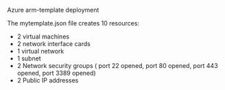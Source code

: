 Azure arm-template deployment

The mytemplate.json file creates 10 resources:
- 2 virtual machines
- 2 network interface cards
- 1 virtual network
- 1 subnet
- 2 Network security groups ( port 22 opened, port 80 opened, port 443 opened, port 3389 opened)
- 2 Public IP addresses

